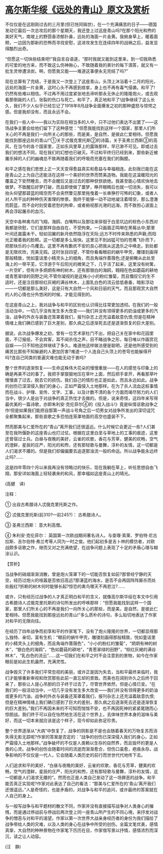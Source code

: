 # [高尔斯华绥《远处的青山》原文及赏析](https://www.vrrw.net/wx/12265.html)

不仅仅是在这刚刚过去的三月里(但已恍同隔世)，在一个充满痛苦的日子——德国发动它最后一次总攻后的那个星期天，我还登上过这座青山吗?在那个阳光和煦的美好天气，南坡上的野茴香浓郁扑鼻，远处的海面一片金黄。我俯身草上，暖着面颊，一边因为那新的恐怖而寻找安慰，这进攻发生在连续四年的战祸之后，益发显得酷烈出奇。

“但愿这一切快些结束吧!”我自言自语道，“那时我就又能到这里来，到一切我熟悉的可爱的地方来，而不致这么伤神揪心，不致随着我的表针的每下滴答，就又有一批生灵惨遭涂炭。啊，但愿我又能——难道这事便永无完结了吗?”

现在总算有了完结，于是我又一次登上了这座青山，头顶上沐浴着十二月的阳光，远处的海面一片金黄，这时心头不再感到痉挛，身上也不再有毒气侵袭。和平了!仍然有些难以相信。不过再不用过度紧张地去谛听那永无休止的隆隆炮火，或去观看那倒毙的人们，张裂的伤口与死亡。和平了，真正地和平了!战争继续了这么长久，我们不少人似乎已经忘记了1918年8月战争全面爆发之初的那种盛怒与惊愕之感。但是我却没有，而且永远不会。

在我们一些人中——我以为实际在相当多的人中，只不过他们表达不出罢了——这场战争主要会给他们留下了这种感觉：“但愿我能找到这样一个国家，那里人们所关心的不再是我们一向所关心的那些，而是美，是自然，是彼此仁爱相待。但愿我能找到那座远处的青山!”①关于忒俄克里托斯②的诗篇，关于圣弗兰西斯③的高风，在当今的各个国家里，正如东风里草上的露珠那样，早已渺不可见。即或过去我们的想法不同，现在我们的幻想也已破灭。不过和平终归已经到来，那些新近被屠杀掉的人们的幽魂总不致再随着我们的呼吸而充塞在我们的胸臆。

和平之感在我们思想上正一天天变得愈益真实和愈益与幸福相连。此刻我已能在这座青山之上为自己还能活在这样一个美好的世界而赞美造物。我能在这温暖阳光的覆盖之下安然睡去，而不会醒后又是过去的那种恹恹欲绝。我甚至能心情欢快地去做梦。不致醒后好梦打破，而且即使做了噩梦，睁开眼睛后也就一切消失，我可以抬头仰望那碧蓝的晴空而不会突然瞥见那里拖曳着一长串狰狞可怖的幻象，或者人对人所干出的种种伤天害理的惨景。我终于能够一动不动地凝注着晴空，那么澄澈而蔚蓝，而不会时刻受着悲愁的拘牵，或者俯视那光滟的远海，而不致担心波面上再会浮起屠杀的血污。



天空中各种禽鸟的飞翔，海鸥、白嘴鸭以及那往来徘徊于白垩坑边的棕色小东西对我都是欣慰，它们是那样自由自在，不受拘束。一只画眉正鸣啭在黑莓丛中;那里叶间还晨露未干。轻如羽翼的新月依然隐浮在天际;远方不时传来熟悉的声籁;而阳光正暖着我的脸颊。这一切都是多么愉快。这里见不到凶猛可怕的苍鹰飞扑而下，把那快乐的小鸟攫去。这里不再有歉疚不安的良心把我从这逸乐之中唤走。到处都是无限欢欣，完美无瑕。这时张目四望，不管你看看眼前的蜗牛甲壳，雕镂刻画得那般精致，恍如童话里小精灵头上的细角，而且角端作蔷薇色;还是俯瞰从此处至海上的一带平芜，它浮游于午后阳光的微笑之下，几乎活了起来，这里没有树篱，一片空旷，但有许多炯炯有神的树木，还有那银白的海鸥，翱翔在色如蘑菇的耕地或青葱翠绿的田野之间;不管你凝视的是这株小小的粉红雏菊，而且慨叹它的生不适时，还是注目那棕红灰褐的满谷林木，上面乳白色的流云低低悬垂，暗影浮动——一切都是那么美好，这是只有大自然一个风和日丽的天气，而且那观赏大自然的人的心情也分外悠闲的时候，才能见得到的。

在这座青山之上，我对战争与和平的区别也认识得比往常更加透彻。在我们的一般活动当中，一切几乎没有发生多大改变——我们并没有领得更多的奶油或更多的汽油，战争的外衣与装备还笼罩着我们，报刊杂志上还充溢着敌意仇恨;但是在精神情绪上我们确已感到了巨大差别，那久病之后逐渐死去还是逐渐恢复的巨大差别。

据说，此次战争爆发之初，曾有一位艺术家杜门不出，把自己关在家中和花园里面，不订报纸，不会宾客，耳不闻杀伐之声，目不睹战争之形，每日唯以作画赏花自娱——只不知他这样继续了多久。难道他这样做法便是聪明，还是他所感受到的痛苦比那些不知躲避的人更加厉害?难道一个人连自己头顶上的苍穹也能躲得开吗?连自己同类的普遍灾难也能无动于衷吗?

整个世界的逐渐恢复——生命这株伟大花朵的慢慢重放——在人的感觉与印象上的确是再美不过的事了。我把手掌狠狠地压在草叶上面，然后把手拿开，再看那草叶慢慢直了过去，脱去它的损伤。我们自己的情形也正是如此，而且永远如此。战争的创伤已深深侵入我们的身心，正如严霜侵入土地那样。在为了杀人流血这桩事情而在战斗、护理、宣传、文字、工事，以及计数不清的各个方面而竭尽努力的人们当中，很少人是出于对战争的真正热忱才去做的。但是，说来奇怪，这四年来写得最优美的一篇诗歌，亦即朱利安·克伦菲尔④的《投入战斗!》竟是纵情讴歌战争之作!但是如果我们能把自那第一声战斗号角之后一切男女对战争所发出的深切诅咒全都聚集起来，那些哀歌之多恐怕连笼罩地面的高空也盛装不下。

然而那美与仁爱所在的“青山”离开我们还很遥远。什么时候它会更近一些?人们甚至在我所偃卧的这座青山也打过仗。根据在这里白垩与草地上的工事的痕迹，这里还曾宿过士兵。白昼与夜晚的美好，云雀的欢歌，香花与芳草，健美的欢畅，空气的澄鲜，星辰的庄严，阳光的和煦，还有那轻歌与曼舞，淳朴的友情，这一切都是人们渴求不餍的。但是我们却偏偏要去追逐那浊流一般的命运。所以战争能永远终止吗?……

这是四年零四个月以来我再没有领略过的快乐，现在我躺在草上，听任思想自由飞翔，那安详如海面上轻轻袭来的和风，那幸福如这座青山上的晴光。

(高健　译)

注释：

① 出自古希腊诗人忒俄克里托斯之作。

② 忒俄克里托斯(前310?—前245?)： 古希腊诗人。

③ 圣弗兰西斯： 意大利高僧。

④ 朱利安·克伦菲尔： 英国第一次欧战期间著名诗人。与查理·索莱、罗伯特·尼古拉斯、吉尔伯特·弗兰考等人同为一时之俊。他们起初多是吉卜林的模仿者，对欧战颇多讴歌之作，继而又对之充满绝望，在战争问题上表现了十足的矛盾心理与糊涂认识。

【赏析】

当战争的硝烟渐渐消散，曾是炮火笼罩下的一切能否恢复如前?那曾经宁静的天空，经历过炮火的喧嚣是否依旧高远?那湛蓝的海水，是否不会再因阵阵厮杀而处处殷红?折断的树木何时能够长起?惊恐的禽鸟哪天不再悲泣?……

或许，只有经历过战争的人才真正明白和平的含义，就像高尔斯华绥在本文中引用古希腊诗人忒俄克里托斯的诗句所发出的呼唤那样：“但愿我能找到这样一个国家，那里人们所关心的不再是我们一向所关心的那些，而是美，是自然，是彼此仁爱相待。但愿我能找到那座远处的青山!”多么质朴的诗句，多么贴切地表达了作家对和平的无限向往。

在经历了四年战争而初享和平的作家笔下，没有了炮火隆隆的世界，一切都显得那么独特、亲切，富有生机：“眼前的蜗牛甲壳，雕镂刻画得那般精致，恍如童话里的小精灵头上的细角，而且角端作蔷薇色”，“小小的粉红的雏菊”，“炯炯有神的树木”，“银白色的海鸥”，“色如蘑菇的耕地”，“青葱翠绿的田野”，“棕红灰褐的满谷林木”，“乳白色的流云”……这一切我们在和平之时不会注意到的景物，如今在作家眼前是如此生机盎然，充满灵性。

战争毁灭了许多我们平常忽视的美丽，或许正是因为失去，当和平最终来临时，我们才能够重新审视和欣赏那些此前一直忘却的景致。而美也在阔别许久之后终于回来了，那些让人提心吊胆的日子终于过去了，尽管世界依然，但是心情已变。“在我们的一般活动当中，一切几乎没有发生多大改变——我们并没有领得更多的奶油或更多的汽油，战争的外衣与装备还笼罩着我们，报刊杂志上还充溢着敌意仇恨;但是在精神情绪上我们确已感到了巨大的差别，那久病之后逐渐死去还是逐渐恢复的巨大差别。”我们不再因未来的不可知而惴惴不安，也不再因死神的紧紧尾随而心惊胆战。我们终于可以自在怡然地生活在这个世界上，去体味世界本身的滋味与美好，而这一切本来就应该是这个样子，现今却如此弥足珍贵。

整个世界逐渐从“大病”中恢复了，战争的阴影是不是也会随着春天的万物复苏而消失得无影无踪呢?作家的答案是否定的：“战争的创伤已深深侵入我们的身心，正如严霜侵入土地那样。”战争破坏的不仅是人类赖以生存的自然界，而且毁坏的更是人类的心灵。战争的创伤会随着时间的流逝而渐渐愈合，但伤口虽愈，疤痕永存。战争影响的不仅仅是一代人，它会随着人类历史的前行而世世代代地传下去。

人们追求和平的美好，“白昼与夜晚的美好，云雀的欢歌，香花与芳草，健美的欢畅，空气的澄鲜，星辰的庄严，阳光的和煦，还有那轻歌与曼舞，淳朴的友情，这一切都是人们渴求无餍的”。然而也正是人类自己发动了这一场罪恶的战争。和平能否真正实现呢?作家对此表达了自己的看法：“那美与仁爱所在的‘青山’离开我们还很遥远。”人是奇怪的，也是矛盾的，对战争与和平的追问，或许最终的答案就在人自己的身上。

与一般写战争与和平题材的散文不同，作家并没有直接描写战争对人类身心的摧残，而是通过停战前与停战后两次登上同一座青山所产生的不同心境，来抒发对战争的憎恶与对和平的渴望。作家以第一次世界大战亲身经历者的身份为我们描绘了战争带给人类的灾难，以及人类的身心在战争中所受的创伤。全篇文笔优美，感情真挚，大自然的种种景物在作家笔下历历在目，作家借写景以抒情，感情浓烈而深沉，读之让人动容。

(汪　静)

